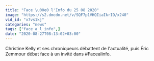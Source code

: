 ```yaml
---
title: "Face \u00e0 l'Info du 25 08 2020"
image: "https://s2.dmcdn.net/v/SQF7p1VHQIiaIkrID/x240"
vid_id: "x7vs1kj"
categories: "news"
tags: ["face_a_l_info",]
date: "2020-08-27T08:13:02+03:00"
---
```

Christine Kelly et ses chroniqueurs débattent de l'actualité, puis Éric Zemmour débat face à un invité dans #Facealinfo.
